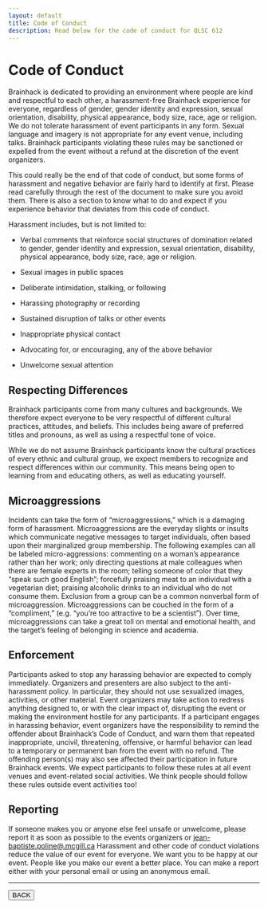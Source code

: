 ```yaml
---
layout: default
title: Code of Conduct
description: Read below for the code of conduct for QLSC 612
---
```


# Code of Conduct

Brainhack is dedicated to providing an environment where people are kind and
respectful to each other, a harassment-free Brainhack experience for everyone,
regardless of gender, gender identity and expression, sexual orientation,
disability, physical appearance, body size, race, age or religion. We do not
tolerate harassment of event participants in any form. Sexual language and
imagery is not appropriate for any event venue, including talks. Brainhack
participants violating these rules may be sanctioned or expelled from the event
without a refund at the discretion of the event organizers.

This could really be the end of that code of conduct, but some forms of
harassment and negative behavior are fairly hard to identify at first. Please
read carefully through the rest of the document to make sure you avoid them.
There is also a section to know what to do and expect if you experience behavior
that deviates from this code of conduct.

Harassment includes, but is not limited to:

-   Verbal comments that reinforce social structures of domination related to
    gender, gender identity and expression, sexual orientation, disability,
    physical appearance, body size, race, age or religion.

-   Sexual images in public spaces

-   Deliberate intimidation, stalking, or following

-   Harassing photography or recording

-   Sustained disruption of talks or other events

-   Inappropriate physical contact

-   Advocating for, or encouraging, any of the above behavior

-   Unwelcome sexual attention

## Respecting Differences

Brainhack participants come from many cultures and backgrounds. We therefore
expect everyone to be very respectful of different cultural practices,
attitudes, and beliefs. This includes being aware of preferred titles and
pronouns, as well as using a respectful tone of voice.

While we do not assume Brainhack participants know the cultural practices of
every ethnic and cultural group, we expect members to recognize and respect
differences within our community. This means being open to learning from and
educating others, as well as educating yourself.

## Microaggressions

Incidents can take the form of “microaggressions,” which is a damaging form of
harassment. Microaggressions are the everyday slights or insults which
communicate negative messages to target individuals, often based upon their
marginalized group membership. The following examples can all be labeled
micro-aggressions: commenting on a woman’s appearance rather than her work; only
directing questions at male colleagues when there are female experts in the
room; telling someone of color that they “speak such good English”; forcefully
praising meat to an individual with a vegetarian diet; praising alcoholic drinks
to an individual who do not consume them. Exclusion from a group can be a common
nonverbal form of microaggression. Microaggressions can be couched in the form
of a “compliment,” (e.g. “you’re too attractive to be a scientist”). Over time,
microaggressions can take a great toll on mental and emotional health, and the
target’s feeling of belonging in science and academia.

## Enforcement

Participants asked to stop any harassing behavior are expected to comply
immediately. Organizers and presenters are also subject to the anti-harassment
policy. In particular, they should not use sexualized images, activities, or
other material. Event organizers may take action to redress anything designed
to, or with the clear impact of, disrupting the event or making the environment
hostile for any participants. If a participant engages in harassing behavior,
event organizers have the responsibility to remind the offender about
Brainhack’s Code of Conduct, and warn them that repeated inappropriate, uncivil,
threatening, offensive, or harmful behavior can lead to a temporary or permanent
ban from the event with no refund. The offending person(s) may also see affected
their participation in future Brainhack events. We expect participants to follow
these rules at all event venues and event-related social activities. We think
people should follow these rules outside event activities too!

## Reporting

If someone makes you or anyone else feel unsafe or unwelcome, please report it
as soon as possible to the events organizers or
[jean-baptiste.poline@.mcgill.ca](mailto:jean-baptiste.poline@.mcgill.ca)
Harassment and other code of conduct violations reduce the value of our event
for everyone. We want you to be happy at our event. People like you make our
event a better place. You can make a report either with your personal email or
using an anonymous email.

---

<a href="{{ site.url }}"><button>BACK</button></a>
